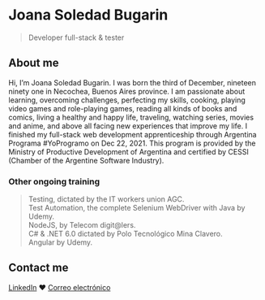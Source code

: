 # Joana Soledad Bugarin
> Developer full-stack & tester

## About me
Hi, I’m Joana Soledad Bugarin. I was born the third of December, nineteen ninety one in Necochea, Buenos Aires province.
I am passionate about learning, overcoming challenges, perfecting my skills, cooking, playing video games and role-playing games, reading all kinds of books and comics, living a healthy and happy life, traveling, watching series, movies and anime, and above all facing new experiences that improve my life.
I finished my full-stack web development apprenticeship through Argentina Programa #YoProgramo on Dec 22, 2021. This program is provided by the Ministry of Productive Development of Argentina and certified by CESSI (Chamber of the Argentine Software Industry).

### Other ongoing training
> Testing, dictated by the IT workers union AGC.  
> Test Automation, the complete Selenium WebDriver with Java by Udemy.  
> NodeJS, by Telecom digit@lers.   
> C# & .NET 6.0 dictated by Polo Tecnológico Mina Clavero.   
> Angular by Udemy.   

## Contact me
[LinkedIn](https://www.linkedin.com/in/joanabugarin/) ♥ [Correo electrónico](mailto:wooli3000@gmail.com)
